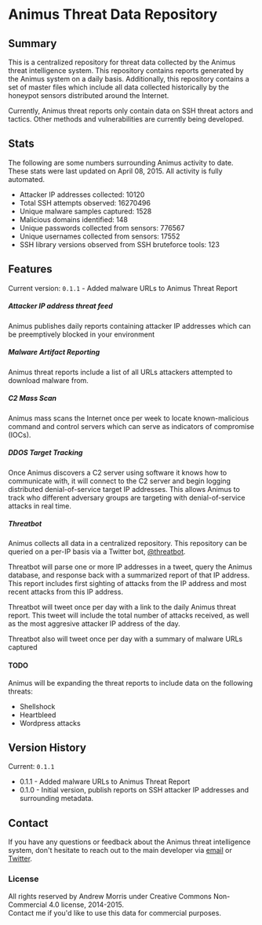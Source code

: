 # Animus Threat Data Repository
## Summary

This is a centralized repository for threat data collected by the Animus threat intelligence system. This repository contains reports generated by the Animus system on a daily basis. Additionally, this repository contains a set of
master files which include all data collected historically by the honeypot sensors distributed around the Internet.  

Currently, Animus threat reports only contain data on SSH threat actors and tactics. Other methods and vulnerabilities are currently being developed.  

## Stats

The following are some numbers surrounding Animus activity to date. These stats were last updated on April 08, 2015. All activity 
is fully automated.
* Attacker IP addresses collected: 10120
* Total SSH attempts observed: 16270496
* Unique malware samples captured: 1528
* Malicious domains identified: 148
* Unique passwords collected from sensors: 776567
* Unique usernames collected from sensors: 17552
* SSH library versions observed from SSH bruteforce tools: 123

## Features

Current version: ```0.1.1``` - Added malware URLs to Animus Threat Report  

##### Attacker IP address threat feed

Animus publishes daily reports containing attacker IP addresses which can be preemptively blocked in your environment  

##### Malware Artifact Reporting

Animus threat reports include a list of all URLs attackers attempted to download malware from.  

##### C2 Mass Scan

Animus mass scans the Internet once per week to locate known-malicious command and control servers which can serve as indicators of compromise (IOCs).  

##### DDOS Target Tracking

Once Animus discovers a C2 server using software it knows how to communicate with, it will connect to the C2 server and begin logging distributed denial-of-service target IP addresses. This allows Animus to track who different
adversary groups are targeting with denial-of-service attacks in real time.  

##### Threatbot

Animus collects all data in a centralized repository. This repository can be queried on a per-IP basis via a Twitter bot, [@threatbot](https://twitter.com/threatbot).  

Threatbot will parse one or more IP addresses in a tweet, query the Animus database, and response back with a summarized report of that IP address. This report includes first sighting of attacks from the IP address and most recent 
attacks from this IP address.  

Threatbot will tweet once per day with a link to the daily Animus threat report. This tweet will include the total number of attacks received, as well as the most aggresive attacker IP address of the day. 

Threatbot also will tweet once per day with a summary of malware URLs captured

#### TODO

Animus will be expanding the threat reports to include data on the following threats:
* Shellshock
* Heartbleed
* Wordpress attacks

## Version History

Current: ```0.1.1```  

* 0.1.1 - Added malware URLs to Animus Threat Report
* 0.1.0 - Initial version, publish reports on SSH attacker IP addresses and surrounding metadata.

## Contact

If you have any questions or feedback about the Animus threat intelligence system, don't hesitate to reach out to the main developer via [email](mailto:andrew@morris.guru) or [Twitter](https://twitter.com/andrew___morris).  

### License

All rights reserved by Andrew Morris under Creative Commons Non-Commercial 4.0 license, 2014-2015.  
Contact me if you'd like to use this data for commercial purposes.  
